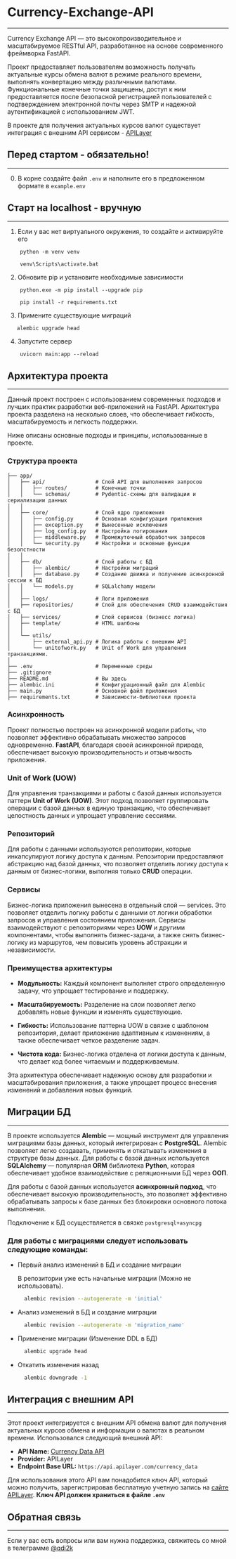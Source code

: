 # Currency-Exchange-API

---
Currency Exchange API — это высокопроизводительное и масштабируемое RESTful API,
разработанное на основе современного фреймворка FastAPI.

Проект предоставляет пользователям возможность получать актуальные курсы 
обмена валют в режиме реального времени, выполнять конвертацию между различными 
валютами. Функциональные конечные точки защищены, доступ к ним предоставляется 
после безопасной регистрацией пользователей с подтверждением электронной почты 
через SMTP и надежной аутентификацией с использованием JWT. 

В проекте для получения актуальных курсов валют существует интеграция с внешним 
API сервисом - [APILayer](https://apilayer.com/marketplace/currency_data-api)



## Перед стартом - обязательно!

---
0.  В корне создайте файл `.env` и наполните его в предложенном формате 
    в `example.env`

## Старт на localhost - вручную

---
1. Если у вас нет виртуального окружения, то создайте и активируйте его
```shell
    python -m venv venv
```
```shell
    venv\Scripts\activate.bat
```

2. Обновите pip и установите необходимые зависимости
```shell
    python.exe -m pip install --upgrade pip
```
```shell
    pip install -r requirements.txt
```
3. Примените существующие миграций
```bash 
   alembic upgrade head
```
4. Запустите сервер
```shell
    uvicorn main:app --reload
```


## Архитектура проекта

---

Данный проект построен с использованием современных подходов и лучших практик
разработки веб-приложений на FastAPI. Архитектура проекта разделена на несколько
слоев, что обеспечивает гибкость, масштабируемость и легкость поддержки. 

Ниже описаны основные подходы и принципы, использованные в проекте.

### Структура проекта
```
├── app/                    
│   ├── api/                # Слой API для выполнения запросов
│   │   ├── routes/         # Конечные точки
│   │   └── schemas/        # Pydentic-схемы для валидации и сериализации данных
│   │  
│   ├── core/               # Слой ядро приложения
│   │   ├── config.py       # Основная конфигурация приложения
│   │   ├── exception.py    # Вынесенные исключения
│   │   ├── log_config.py   # Настройка логирования
│   │   ├── middleware.py   # Промежуточный обработчик запросов
│   │   └── security.py     # Настройки и основные функции безопстности
│   │ 
│   ├── db/                 # Слой работы с БД
│   │   ├── alembic/        # Настройки миграций
│   │   ├── database.py     # Создание движка и получение асинхронной сессии к БД
│   │   └── models.py       # SQLalchamy модели
│   │ 
│   ├── logs/               # Логи приложения
│   ├── repositories/       # Слой для обеспечения CRUD взаимодействия с БД
│   ├── services/           # Слой сервисов (бизнесс логика)
│   ├── template/           # HTML шалбоны
│   │ 
│   └── utils/              
│       ├── external_api.py # Логика работы с внешним API
│       └── unitofwork.py   # Unit of Work для управления транзакциями.
│   
├── .env                    # Переменные среды
├── .gitignore            
├── README.md               # Вы здесь
├── alembic.ini             # Конфигурационный файл для Alembic
├── main.py                 # Основной файл приложения
├── requirements.txt        # Зависимости-библиотеки проекта
```

### Асинхронность

Проект полностью построен на асинхронной модели работы, что позволяет 
эффективно обрабатывать множество запросов одновременно. **FastAPI**, благодаря
своей асинхронной природе, обеспечивает высокую производительность 
и отзывчивость приложения. 

### Unit of Work (UOW)

Для управления транзакциями и работы с базой данных используется паттерн 
**Unit of Work (UOW)**. Этот подход позволяет группировать операции с 
базой данных в единую транзакцию, что обеспечивает целостность данных и
упрощает управление сессиями. 

### Репозиторий 

Для работы с данными используются репозитории, которые инкапсулируют
логику доступа к данным. Репозитории предоставляют абстракцию над базой данных,
что позволяет отделить логику доступа к данным от бизнес-логики, 
выполняя только **CRUD** операции.

### Сервисы

Бизнес-логика приложения вынесена в отдельный слой — services. 
Это позволяет отделить логику работы с данными от логики обработки запросов 
и управления состоянием приложения. Сервисы взаимодействуют с репозиториями
через **UOW** и другими компонентами, чтобы выполнять бизнес-задачи, а также
снять бизнес-логику из маршрутов, чем повысить уровень абстракции 
и независимости. 

### Преимущества архитектуры

- **Модульность:** 
  Каждый компонент выполняет строго определенную задачу, что упрощает 
  тестирование и поддержку.

- **Масштабируемость:** 
  Разделение на слои позволяет легко добавлять новые функции и изменять 
  существующие.

- **Гибкость:** 
  Использование паттерна UOW в связке с шаблоном репозитория, делает приложение
  адаптивным к изменениям, а также обеспечивает четкое разделение задач.

 - **Чистота кода:** 
  Бизнес-логика отделена от логики доступа к данным, что делает код более 
  читаемым и поддерживаемым.

Эта архитектура обеспечивает надежную основу для разработки и масштабирования 
приложения, а также упрощает процесс внесения изменений и добавления новых 
функций.


## Миграции БД

---

В проекте используется **Alembic** — мощный инструмент для управления 
миграциями базы данных, который интегрирован с **PostgreSQL**. 
Alembic позволяет легко создавать, применять и откатывать изменения в структуре
базы данных. Для работы с базой данных используется **SQLAlchemy** — популярная
**ORM** библиотека **Python**, которая обеспечивает удобное взаимодействие с
реляционными БД через **ООП**.

Для работы с базой данных используется **асинхронный подход**, что обеспечивает 
высокую производительность, это позволяет эффективно обрабатывать запросы к 
базе данных без блокировки основного потока выполнения.

Подключение к БД осуществляется в связке `postgresql+asyncpg`

### Для работы с миграциями следует использовать следующие команды:

- Первый анализ изменений в БД и создание миграции

    В репозитории уже есть начальные миграции (Можно не использовать).
    ```bash
      alembic revision --autogenerate -m 'initial'
    ```

- Анализ изменений в БД и создание миграции
    ```bash
      alembic revision --autogenerate -m 'migration_name'
    ```

- Применение миграции (Изменение DDL в БД)
    ```bash
      alembic upgrade head
    ```

- Откатить изменения назад
    ```bash
      alembic downgrade -1
    ```


## Интеграция с внешним API

---
Этот проект интегрируется с внешним API обмена валют для получения актуальных
курсов обмена и информации о валютах в реальном времени. Использовался 
следующий внешний API:

- **API Name:** [Currency Data API](https://apilayer.com/marketplace/currency_data-api)
- **Provider:** APILayer
- **Endpoint Base URL:** `https://api.apilayer.com/currency_data`

Для использования этого API вам понадобится ключ API, который можно получить,
зарегистрировав бесплатную учетную запись 
на [сайте APILayer](https://apilayer.com/).
**Ключ API должен храниться в файле `.env`**



## Обратная связь

---
Если у вас есть вопросы или вам нужна поддержка, свяжитесь со мной 
в телеграмме [@qdi2k](https://t.me/qdi2kZ)
